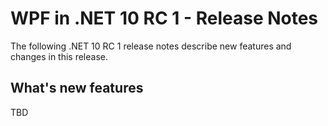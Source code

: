 # WPF in .NET 10 RC 1 - Release Notes

The following .NET 10 RC 1 release notes describe new features and changes in
this release.

## What's new features

TBD
